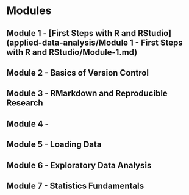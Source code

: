 # Modules

## Module 1 - [First Steps with R and RStudio](applied-data-analysis/Module 1 - First Steps with R and RStudio/Module-1.md)
## Module 2 - Basics of Version Control
## Module 3 - RMarkdown and Reproducible Research
## Module 4 -
## Module 5 - Loading Data
## Module 6 - Exploratory Data Analysis
## Module 7 - Statistics Fundamentals
